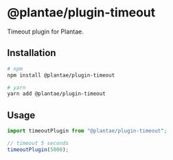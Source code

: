 # @plantae/plugin-timeout

Timeout plugin for Plantae.

## Installation

```bash
# npm
npm install @plantae/plugin-timeout

# yarn
yarn add @plantae/plugin-timeout
```

## Usage

```ts
import timeoutPlugin from "@plantae/plugin-timeout";

// timeout 5 seconds
timeoutPlugin(5000);
```
